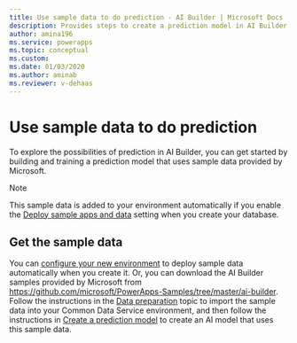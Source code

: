 ```yaml
---
title: Use sample data to do prediction - AI Builder | Microsoft Docs
description: Provides steps to create a prediction model in AI Builder using sample data provided by Microsoft.
author: amina196
ms.service: powerapps
ms.topic: conceptual
ms.custom: 
ms.date: 01/03/2020
ms.author: aminab
ms.reviewer: v-dehaas
---
```


# Use sample data to do prediction

To explore the possibilities of prediction in AI Builder, you can get started by building and training a prediction model that uses sample data provided by Microsoft.

> [!NOTE]
> This sample data is added to your environment automatically if you enable the [Deploy sample apps and data](build-model.md#deploy-sample-apps-and-data) setting when you create your database.

## Get the sample data

You can [configure your new environment](build-model.md) to deploy sample data automatically when you create it. Or, you can download the AI Builder samples provided by Microsoft from <https://github.com/microsoft/PowerApps-Samples/tree/master/ai-builder>. Follow the instructions in the [Data preparation](prediction-data-prep.md) topic to import the sample data into your Common Data Service environment, and then follow the instructions in [Create a prediction model](prediction-create-model.md) to create an AI model that uses this sample data.
